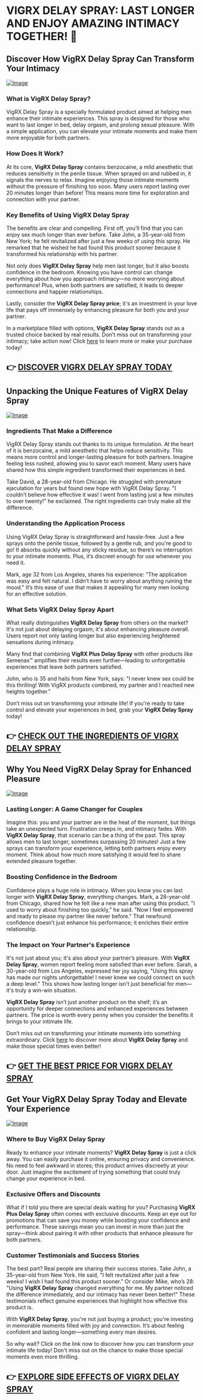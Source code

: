 # VIGRX DELAY SPRAY: LAST LONGER AND ENJOY AMAZING INTIMACY TOGETHER! 🌟

## Discover How VigRX Delay Spray Can Transform Your Intimacy

[![Image](https://www2.sellhealth.com/132/vigrxdelayspray_20_1.jpg)](https://gchaffi.com/sH54YhTc)

### What is VigRX Delay Spray?
VigRX Delay Spray is a specially formulated product aimed at helping men enhance their intimate experiences. This spray is designed for those who want to last longer in bed, delay orgasm, and prolong sexual pleasure. With a simple application, you can elevate your intimate moments and make them more enjoyable for both partners. 

### How Does It Work?
At its core, **VigRX Delay Spray** contains benzocaine, a mild anesthetic that reduces sensitivity in the penile tissue. When sprayed on and rubbed in, it signals the nerves to relax. Imagine enjoying those intimate moments without the pressure of finishing too soon. Many users report lasting over 20 minutes longer than before! This means more time for exploration and connection with your partner.

### Key Benefits of Using VigRX Delay Spray
The benefits are clear and compelling. First off, you’ll find that you can enjoy sex much longer than ever before. Take John, a 35-year-old from New York; he felt revitalized after just a few weeks of using this spray. He remarked that he wished he had found this product sooner because it transformed his relationship with his partner.

Not only does **VigRX Delay Spray** help men last longer, but it also boosts confidence in the bedroom. Knowing you have control can change everything about how you approach intimacy—no more worrying about performance! Plus, when both partners are satisfied, it leads to deeper connections and happier relationships.

Lastly, consider the **VigRX Delay Spray price**; it's an investment in your love life that pays off immensely by enhancing pleasure for both you and your partner.

In a marketplace filled with options, **VigRX Delay Spray** stands out as a trusted choice backed by real results. Don’t miss out on transforming your intimacy; take action now! Click [here](https://gchaffi.com/sH54YhTc) to learn more or make your purchase today!



## 👉 [DISCOVER VIGRX DELAY SPRAY TODAY](https://gchaffi.com/sH54YhTc)

## Unpacking the Unique Features of VigRX Delay Spray

[![Image](https://www2.sellhealth.com/132/VigRX-DelaySpray_logo_500px120px.png)](https://gchaffi.com/sH54YhTc)

### Ingredients That Make a Difference  
VigRX Delay Spray stands out thanks to its unique formulation. At the heart of it is benzocaine, a mild anesthetic that helps reduce sensitivity. This means more control and longer-lasting pleasure for both partners. Imagine feeling less rushed, allowing you to savor each moment. Many users have shared how this simple ingredient transformed their experiences in bed.

Take David, a 28-year-old from Chicago. He struggled with premature ejaculation for years but found new hope with VigRX Delay Spray. "I couldn’t believe how effective it was! I went from lasting just a few minutes to over twenty!" he exclaimed. The right ingredients can truly make all the difference.

### Understanding the Application Process  
Using VigRX Delay Spray is straightforward and hassle-free. Just a few sprays onto the penile tissue, followed by a gentle rub, and you're good to go! It absorbs quickly without any sticky residue, so there’s no interruption to your intimate moments. Plus, it’s discreet enough for use whenever you need it.

Mark, age 32 from Los Angeles, shares his experience: "The application was easy and felt natural. I didn’t have to worry about anything ruining the mood." It’s this ease of use that makes it appealing for many men looking for an effective solution.

### What Sets VigRX Delay Spray Apart  
What really distinguishes **VigRX Delay Spray** from others on the market? It's not just about delaying orgasm; it's about enhancing pleasure overall. Users report not only lasting longer but also experiencing heightened sensations during intimacy.

Many find that combining **VigRX Plus Delay Spray** with other products like Semenax™ amplifies their results even further—leading to unforgettable experiences that leave both partners satisfied.

John, who is 35 and hails from New York, says: "I never knew sex could be this thrilling! With VigRX products combined, my partner and I reached new heights together." 

Don’t miss out on transforming your intimate life! If you're ready to take control and elevate your experiences in bed, grab your **VigRX Delay Spray** today!



## 👉 [CHECK OUT THE INGREDIENTS OF VIGRX DELAY SPRAY](https://gchaffi.com/sH54YhTc)

## Why You Need VigRX Delay Spray for Enhanced Pleasure

[![Image](https://www2.sellhealth.com/132/vigrxdelayspray_3_1.jpg)](https://gchaffi.com/sH54YhTc)

### Lasting Longer: A Game Changer for Couples  
Imagine this: you and your partner are in the heat of the moment, but things take an unexpected turn. Frustration creeps in, and intimacy fades. With **VigRX Delay Spray**, that scenario can be a thing of the past. This spray allows men to last longer, sometimes surpassing 20 minutes! Just a few sprays can transform your experience, letting both partners enjoy every moment. Think about how much more satisfying it would feel to share extended pleasure together.

### Boosting Confidence in the Bedroom  
Confidence plays a huge role in intimacy. When you know you can last longer with **VigRX Delay Spray**, everything changes. Mark, a 28-year-old from Chicago, shared how he felt like a new man after using this product. "I used to worry about finishing too quickly," he said. "Now I feel empowered and ready to please my partner like never before." That newfound confidence doesn’t just enhance his performance; it enriches their entire relationship.

### The Impact on Your Partner's Experience  
It's not just about you; it's also about your partner’s pleasure. With **VigRX Delay Spray**, women report feeling more satisfied than ever before. Sarah, a 30-year-old from Los Angeles, expressed her joy saying, "Using this spray has made our nights unforgettable! I never knew we could connect on such a deep level." This shows how lasting longer isn't just beneficial for men—it's truly a win-win situation.

**VigRX Delay Spray** isn’t just another product on the shelf; it’s an opportunity for deeper connections and enhanced experiences between partners. The price is worth every penny when you consider the benefits it brings to your intimate life.

Don’t miss out on transforming your intimate moments into something extraordinary. Click [here](https://gchaffi.com/sH54YhTc) to discover more about **VigRX Delay Spray** and make those special times even better!



## 👉 [GET THE BEST PRICE FOR VIGRX DELAY SPRAY](https://gchaffi.com/sH54YhTc)

## Get Your VigRX Delay Spray Today and Elevate Your Experience

[![Image](https://www2.sellhealth.com/132/vigrxdelayspray_20_2.jpg)](https://gchaffi.com/sH54YhTc)

### Where to Buy VigRX Delay Spray
Ready to enhance your intimate moments? **VigRX Delay Spray** is just a click away. You can easily purchase it online, ensuring privacy and convenience. No need to feel awkward in stores; this product arrives discreetly at your door. Just imagine the excitement of trying something that could truly change your experience in bed.

### Exclusive Offers and Discounts
What if I told you there are special deals waiting for you? Purchasing **VigRX Plus Delay Spray** often comes with exclusive discounts. Keep an eye out for promotions that can save you money while boosting your confidence and performance. These savings mean you can invest in more than just the spray—think about pairing it with other products that enhance pleasure for both partners.

### Customer Testimonials and Success Stories  
The best part? Real people are sharing their success stories. Take John, a 35-year-old from New York. He said, "I felt revitalized after just a few weeks! I wish I had found this product sooner." Or consider Mike, who’s 28: "Using **VigRX Delay Spray** changed everything for me. My partner noticed the difference immediately, and our intimacy has never been better!" These testimonials reflect genuine experiences that highlight how effective this product is.

With **VigRX Delay Spray**, you're not just buying a product; you're investing in memorable moments filled with joy and connection. It’s about feeling confident and lasting longer—something every man desires.

So why wait? Click on the link now to discover how you can transform your intimate life today! Don't miss out on the chance to make those special moments even more thrilling.



## 👉 [EXPLORE SIDE EFFECTS OF VIGRX DELAY SPRAY](https://gchaffi.com/sH54YhTc)